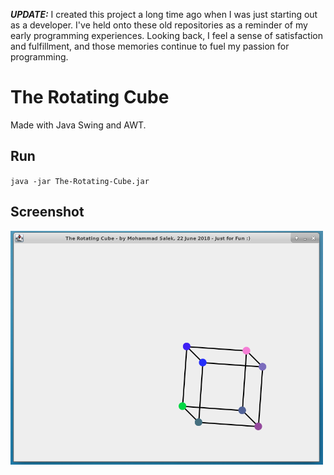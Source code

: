 ***UPDATE:*** I created this project a long time ago when I was just starting out as a developer. I've held onto these old repositories as a reminder of my early programming experiences. Looking back, I feel a sense of satisfaction and fulfillment, and those memories continue to fuel my passion for programming.

# The Rotating Cube

Made with Java Swing and AWT.

## Run

`java -jar The-Rotating-Cube.jar`

## Screenshot

<img src='screenshot/sc.png' width='500'>
